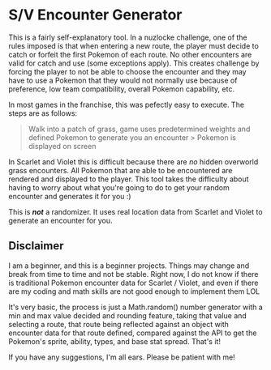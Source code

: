 # S/V Encounter Generator
This is a fairly self-explanatory tool. In a nuzlocke challenge, one of the rules imposed is that when entering a new route, the player must decide to catch or forfeit the first Pokemon of each route. No other encounters are valid for catch and use (some exceptions apply). This creates challenge by forcing the player to not be able to choose the encounter and they may have to use a Pokemon that they would not normally use because of preference, low team compatibility, overall Pokemon capability, etc. 

In most games in the franchise, this was pefectly easy to execute. The steps are as follows:

>  Walk into a patch of grass, game uses predetermined weights and
> defined Pokemon to generate you an encounter > Pokemon is displayed on
> screen

In Scarlet and Violet this is difficult because there are *no* hidden overworld grass encounters. All Pokemon that are able to be encountered are rendered and displayed to the player. This tool takes the difficulty about having to worry about what you're going to do to get your random encounter and generates it for you :) 

This is ***not*** a randomizer. It uses real location data from Scarlet and Violet to generate an encounter for you. 

## Disclaimer
I am a beginner, and this is a beginner projects. Things may change and break from time to time and not be stable. Right now, I do not know if there is traditional Pokemon encounter data for Scarlet / Violet, and even if there are my coding and math skills are not good enough to implement them LOL 

It's very basic, the process is just a Math.random() number generator with a min and max value decided and rounding feature, taking that value and selecting a route, that route being reflected against an object with encounter data for that route defined, compared against the API to get the Pokemon's sprite, ability, types, and base stat spread. That's it! 

If you have any suggestions, I'm all ears. Please be patient with me!
